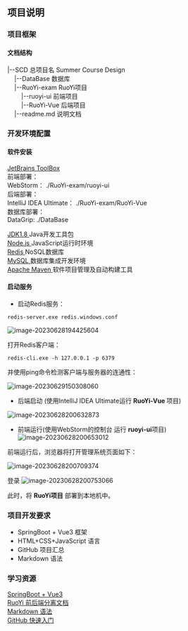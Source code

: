 ## 项目说明

### 项目框架

#### 文档结构

<div>
|--SCD
    总项目名 Summer Course Design
    <br/>
&nbsp&nbsp&nbsp&nbsp|--DataBase
    数据库
    <br/>
&nbsp&nbsp&nbsp&nbsp|--RuoYi-exam
    RuoYi项目
    <br/>
&nbsp&nbsp&nbsp&nbsp&nbsp&nbsp&nbsp&nbsp|--ruoyi-ui
    前端项目
    <br/>
&nbsp&nbsp&nbsp&nbsp&nbsp&nbsp&nbsp&nbsp|--RuoYi-Vue
    后端项目
    <br/>
&nbsp&nbsp&nbsp&nbsp|--readme.md
    说明文档
    <br/>
</div>

### 开发环境配置

#### 软件安装

<form>
<a href="https://www.jetbrains.com/toolbox-app/">
    JetBrains ToolBox
</a>
<br>
前端部署： <br>
WebStorm： ./RuoYi-exam/ruoyi-ui<br>
后端部署：<br>
IntelliJ IDEA Ultimate： ./RuoYi-exam/RuoYi-Vue<br>
数据库部署：<br>
DataGrip: ./DataBase<br>
</form>

<form>
<a href="https://www.oracle.com/java/technologies/downloads/#java8">
JDK1.8
</a>
Java开发工具包 
<br/>
<a href="https://nodejs.org/zh-cn/download">
Node.js 
</a>
JavaScript运行时环境
<br/>
<a href="https://github.com/MicrosoftArchive/redis/releases">
Redis
</a>
NoSQL数据库
<br/>
<a href="https://dev.mysql.com/downloads/installer/">
    MySQL
</a>
数据库集成开发环境
<br/>
<a href="https://maven.apache.org/download.cgi">
Apache Maven
</a>
软件项目管理及自动构建工具
</form>



#### 启动服务

- 启动Redis服务：

<code>redis-server.exe redis.windows.conf </code>

![image-20230628194425604](https://github.com/FeiSkyDeC/SCD/assets/74658213/d8db752a-9ede-40c9-a838-a4f02a1bce31)


打开Redis客户端：

<code>redis-cli.exe -h 127.0.0.1 -p 6379</code>

并使用ping命令检测客户端与服务器的连通性：

![image-20230629150308060](https://github.com/FeiSkyDeC/SCD/assets/74658213/a3c1faaa-4f72-4c43-b125-b5aa6338f77c)


- 后端启动 (使用IntelliJ IDEA Ultimate运行 <strong>RuoYi-Vue </strong>项目)

![image-20230628200632873](https://github.com/FeiSkyDeC/SCD/assets/74658213/49e17dbc-a761-4756-8142-4446155cb2a9)

- 前端运行(使用WebStorm的控制台 运行 <strong>ruoyi-ui</strong>项目)
![image-20230628200653012](https://github.com/FeiSkyDeC/SCD/assets/74658213/3e4f57bc-e403-48b9-86f2-472683caaead)


<p>
    前端运行后，浏览器将打开管理系统页面如下：
</p>

![image-20230628200709374](https://github.com/FeiSkyDeC/SCD/assets/74658213/5795e6ce-984a-4cea-b8bf-087f88668f27)

登录
![image-20230628200753066](https://github.com/FeiSkyDeC/SCD/assets/74658213/dfb142e5-0498-424a-b568-9f53c6cda0b1)


此时，将 <strong>RuoYi项目</strong> 部署到本地机中。

### 项目开发要求

- SpringBoot + Vue3 框架
- HTML+CSS+JavaScript 语言
- GitHub 项目汇总
- Markdown 语法

### 学习资源

<form>
    <a href="https://learner.blog.csdn.net/article/details/88926242">SpringBoot + Vue3</a>
    <br/>
    <a href="http://doc.ruoyi.vip/ruoyi-vue/">RuoYi 前后端分离文档</a>
    <br/>
    <a href="https://markdown.com.cn/basic-syntax/">
    Markdown 语法</a>
    <br/>
    <a href="https://docs.github.com/zh/get-started/quickstart/hello-world">
    GitHub 快速入门</a>
    <br/>
</form>




